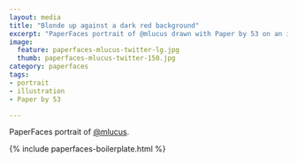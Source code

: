 ```yaml
---
layout: media
title: "Blonde up against a dark red background"
excerpt: "PaperFaces portrait of @mlucus drawn with Paper by 53 on an iPad."
image: 
  feature: paperfaces-mlucus-twitter-lg.jpg
  thumb: paperfaces-mlucus-twitter-150.jpg
category: paperfaces
tags: 
- portrait
- illustration
- Paper by 53

---
```


PaperFaces portrait of [@mlucus](http://twitter.com/mlucus).

{% include paperfaces-boilerplate.html %}